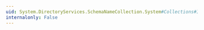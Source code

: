 ```yaml
---
uid: System.DirectoryServices.SchemaNameCollection.System#Collections#IList#Add(System.Object)
internalonly: False
---
```

